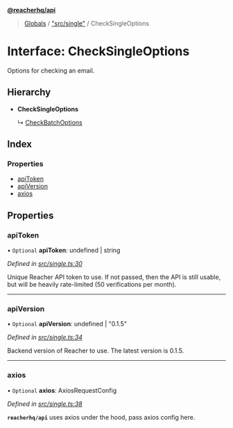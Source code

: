 **[@reacherhq/api](../README.md)**

> [Globals](../globals.md) / ["src/single"](../modules/_src_single_.md) / CheckSingleOptions

# Interface: CheckSingleOptions

Options for checking an email.

## Hierarchy

* **CheckSingleOptions**

  ↳ [CheckBatchOptions](_src_batch_.checkbatchoptions.md)

## Index

### Properties

* [apiToken](_src_single_.checksingleoptions.md#apitoken)
* [apiVersion](_src_single_.checksingleoptions.md#apiversion)
* [axios](_src_single_.checksingleoptions.md#axios)

## Properties

### apiToken

• `Optional` **apiToken**: undefined \| string

*Defined in [src/single.ts:30](https://github.com/reacherhq/reacher-js/blob/904b6c9/src/single.ts#L30)*

Unique Reacher API token to use. If not passed, then the API is still
usable, but will be heavily rate-limited (50 verifications per month).

___

### apiVersion

• `Optional` **apiVersion**: undefined \| \"0.1.5\"

*Defined in [src/single.ts:34](https://github.com/reacherhq/reacher-js/blob/904b6c9/src/single.ts#L34)*

Backend version of Reacher to use. The latest version is 0.1.5.

___

### axios

• `Optional` **axios**: AxiosRequestConfig

*Defined in [src/single.ts:38](https://github.com/reacherhq/reacher-js/blob/904b6c9/src/single.ts#L38)*

**`reacherhq/api`** uses axios under the hood, pass axios config here.
